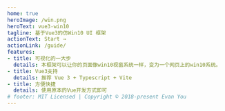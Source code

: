 ```yaml
---
home: true
heroImage: /win.png
heroText: vue3-win10
tagline: 基于Vue3的仿Win10 UI 框架
actionText: Start →
actionLink: /guide/
features:
- title: 可视化的一大步
  details: 本框架可以让你的页面像win10视窗系统一样，变为一个网页上的win10系统。
- title: Vue3支持
  details: 推荐 Vue 3 + Typescript + Vite
- title: 方便快捷
  details: 使用原本的Vue开发方式即可
# footer: MIT Licensed | Copyright © 2018-present Evan You
---
```


<!-- <h1 align="center">vue3-win10</h1>

<div align="center">

Vue3 仿Win10 UI 框架

</div>

<span style="color:#999;text-align:center">推荐 Vue 3 + Typescript + Vite + Using `<script setup>`
</span>

本框架可以让你的页面像win10视窗系统一样，变为一个网页上的win10系统。

<a href="http://myim.online" target="_blank">Demo</a>|<a href="http://myim.online" target="_blank">Demo</a>|<a href="http://myim.online" target="_blank">Demo</a> -->
<!-- : [myim.online](http://myim.online) -->






